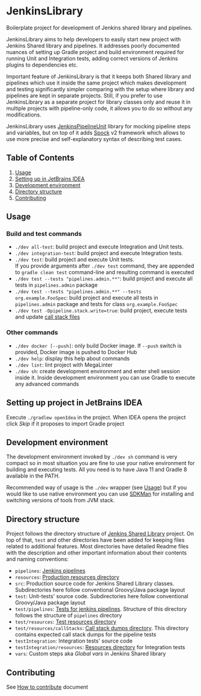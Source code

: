 # JenkinsLibrary

Boilerplate project for development of Jenkins shared library and pipelines.

JenkinsLibrary aims to help developers to easily start new project with Jenkins Shared library and pipelines.
It addresses poorly documented nuances of setting up Gradle project and build environment required for
running Unit and Integration tests, adding correct versions of Jenkins plugins to dependencies etc.

Important feature of JenkinsLibrary is that it keeps both Shared library and pipelines which use it inside the same
project which makes development and testing significantly simpler comparing with the setup where library and pipelines
are kept in separate projects. Still, if you prefer to use JenkinsLibrary as a separate project for library classes
only and reuse it in multiple projects with pipeline-only code, it allows you to do so without any modifications.

JenkinsLibrary uses [JenkinsPipelineUnit](https://github.com/jenkinsci/JenkinsPipelineUnit) library for
mocking pipeline steps and variables, but on top of it adds [Spock](https://github.com/spockframework/spock) v2
framework which allows to use more precise and self-explanatory syntax of describing test cases.


## Table of Contents

1. [Usage](#usage)
1. [Setting up in JetBrains IDEA](#setting-up-project-in-jetbrains-idea)
1. [Development environment](#development-environment)
1. [Directory structure](#directory-structure)
1. [Contributing](#contributing)


<!-- begin of help -->

## Usage

### Build and test commands

- `./dev all-test`: build project and execute Integration and Unit tests.
- `./dev integration-test`: build project and execute Integration tests.
- `./dev test`: build project and execute Unit tests.  
  If you provide arguments after `./dev test` command, they are appended to `gradle clean test` command-line and
  resulting command is executed
- `./dev test --tests "pipelines.admin.**"`: build project and execute all tests in `pipelines.admin` package
- `./dev test --tests "pipelines.admin.**" --tests org.example.FooSpec`: build project and execute all tests in
  `pipelines.admin` package and tests for class `org.example.FooSpec`
- `./dev test -Dpipeline.stack.write=true`: build project, execute tests and update
  [call stack files](test/resources/callStacks/README.md)

### Other commands

- `./dev docker [--push]`: only build Docker image. If `--push` switch is provided, Docker image is pushed to Docker Hub
- `./dev help`: display this help about commands
- `./dev lint`: lint project with MegaLinter
- `./dev sh`: create development environment and enter shell session inside it. Inside development environment you can
  use Gradle to execute any advanced commands

<!-- end of help -->


## Setting up project in JetBrains IDEA

Execute `./gradlew openIdea` in the project. When IDEA opens the project click *Skip* if it proposes to import Gradle
project


## Development environment

The development environment invoked by `./dev sh` command is very compact so in most situation you are
fine to use your native environment for building and executing tests. All you need is to have Java 11
and Gradle 8 available in the PATH.

Recommended way of usage is the `./dev` wrapper (see [Usage](#usage))
but if you would like to use native environment you can use [SDKMan](https://sdkman.io) for installing
and switching versions of tools from JVM stack.

## Directory structure

Project follows the directory structure of
[Jenkins Shared Library](https://www.jenkins.io/doc/book/pipeline/shared-libraries/#directory-structure)
project. On top of that, `test` and other directories have been added for keeping files related to
additional features. Most directories have detailed Readme files with the description and other
important information about their contents and naming conventions:

- `pipelines`: [Jenkins pipelines](pipelines/README.md)
- `resources`: [Production resources directory](resources/README.md)
- `src`: Production source code for Jenkins Shared Library classes. Subdirectories here
  follow conventional Groovy/Java package layout
- `test`: Unit-tests' source code. Subdirectories here follow conventional Groovy/Java
  package layout
- `test/pipelines`: [Tests for jenkins pipelines](test/pipelines/README.md). Structure of this directory follows
  the structure of `pipelines` directory
- `test/resources`: [Test resources directory](test/resources/README.md)
- `test/resources/callStacks`: [Call stack dumps directory](test/resources/callStacks/README.md). This directory
  contains expected call stack dumps for the pipeline tests
- `testIntegration`: Integration tests' source code
- `testIntegration/resources`: [Resources directory](testIntegration/resources/README.md) for Integration tests
- `vars`: Custom steps aka _Global vars_ in Jenkins Shared library


## Contributing

See [How to contribute](CONTRIBUTING.md) document
